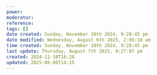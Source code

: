 ```yaml
---
power: 
moderator: 
reference: 
tags: []
date created: Sunday, November 10th 2024, 9:28:45 pm
date modified: Wednesday, August 6th 2025, 2:05:18 am
time created: Sunday, November 10th 2024, 9:28:45 pm
last update: Thursday, August 7th 2025, 9:27:07 pm
created: 2024-11-10T16:28
updated: 2025-08-06T14:15
---
```

